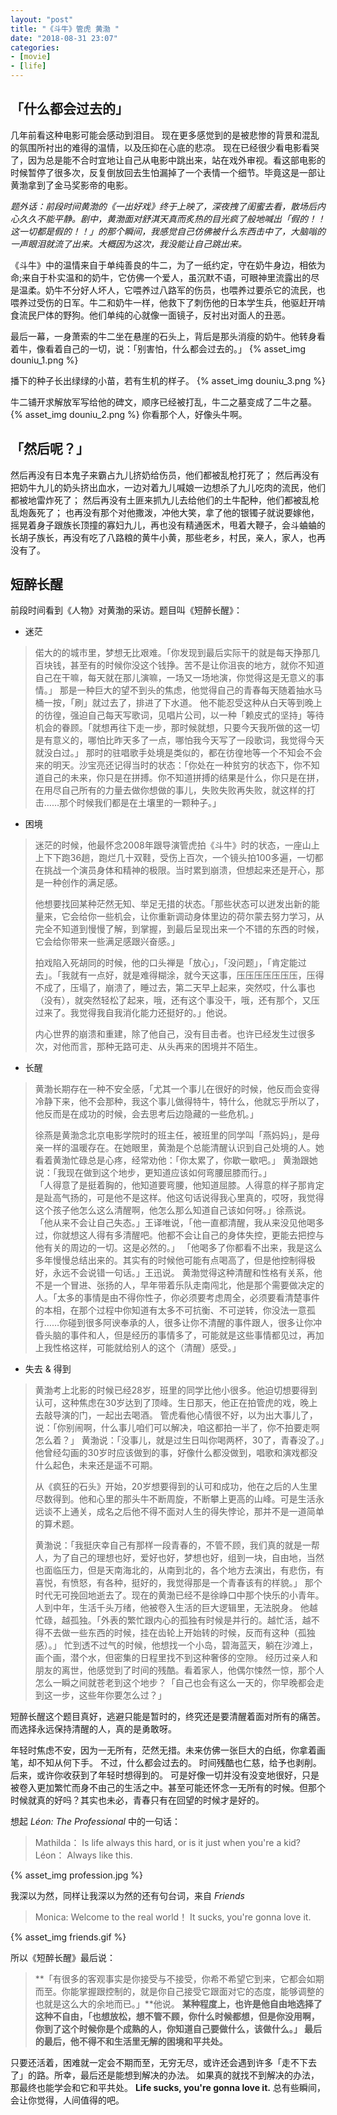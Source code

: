 ```yaml
---
layout: "post"
title: "《斗牛》管虎 黄渤 "
date: "2018-08-31 23:07"
categories:
- [movie]
- [life]
---
```

## 「什么都会过去的」

几年前看这种电影可能会感动到泪目。
现在更多感觉到的是被悲惨的背景和混乱的氛围所衬出的难得的温情，以及压抑在心底的悲凉。
现在已经很少看电影看哭了，因为总是能不合时宜地让自己从电影中跳出来，站在戏外审视。看这部电影的时候暂停了很多次，反复倒放回去生怕漏掉了一个表情一个细节。毕竟这是一部让黄渤拿到了金马奖影帝的电影。

<!--more-->

*题外话：前段时间黄渤的《一出好戏》终于上映了，深夜拽了闺蜜去看，散场后内心久久不能平静。剧中，黄渤面对舒淇天真而炙热的目光疯了般地喊出「假的！！这一切都是假的！！」的那个瞬间，我感觉自己仿佛被什么东西击中了，大脑嗡的一声眼泪就流了出来。大概因为这次，我没能让自己跳出来。*

《斗牛》中的温情来自于单纯善良的牛二，为了一纸约定，守在奶牛身边，相依为命;来自于朴实温和的奶牛，它仿佛一个爱人，虽沉默不语，可眼神里流露出的尽是温柔。奶牛不分好人坏人，它喂养过八路军的伤员，也喂养过要杀它的流民，也喂养过受伤的日军。牛二和奶牛一样，他救下了刺伤他的日本学生兵，他驱赶开啃食流民尸体的野狗。他们单纯的心就像一面镜子，反衬出对面人的丑恶。

最后一幕，一身萧索的牛二坐在悬崖的石头上，背后是那头消瘦的奶牛。他转身看着牛，像看着自己的一切，说：「别害怕，什么都会过去的。」
{% asset_img douniu_1.png %}

播下的种子长出绿绿的小苗，若有生机的样子。
{% asset_img douniu_3.png %}

牛二铺开求解放军写给他的碑文，顺序已经被打乱，牛二之墓变成了二牛之墓。
{% asset_img douniu_2.png %}
你看那个人，好像头牛啊。

## 「然后呢？」

然后再没有日本鬼子来霸占九儿挤奶给伤员，他们都被乱枪打死了；
然后再没有把奶牛九儿的奶头挤出血水，一边对着九儿喊娘一边想杀了九儿吃肉的流民，他们都被地雷炸死了；
然后再没有土匪来抓九儿去给他们的土牛配种，他们都被乱枪乱炮轰死了；
也再没有那个对他撒泼，冲他大笑，拿了他的银镯子就说要嫁他，摇晃着身子跟族长顶撞的寡妇九儿，再也没有精通医术，甩着大鞭子，会斗蛐蛐的长胡子族长，再没有吃了八路粮的黄牛小黄，那些老乡，村民，亲人，家人，也再没有了。

##  短醉长醒

前段时间看到《人物》对黄渤的采访。题目叫《短醉长醒》：
* 迷茫
> 偌大的的城市里，梦想无比艰难。「你发现到最后实际干的就是每天挣那几百块钱，甚至有的时候你没这个钱挣。苦不是让你沮丧的地方，就你不知道自己在干嘛，每天就在那儿演嘛，一场又一场地演，你觉得这是无意义的事情。」
> 那是一种巨大的望不到头的焦虑，他觉得自己的青春每天随着抽水马桶一按，「刷」就过去了，排进了下水道。
> 他不能忍受这种从白天等到晚上的彷徨，强迫自己每天写歌词，见唱片公司，以一种「赖皮式的坚持」等待机会的眷顾。「就想再往下走一步，那时候就想，只要今天我所做的这一切是有意义的，哪怕比昨天多了一点，哪怕我今天写了一段歌词，我觉得今天就没白过。」
> 那时的驻唱歌手处境是类似的，都在彷徨地等一个不知会不会来的明天。沙宝亮还记得当时的状态：「你处在一种贫穷的状态下，你不知道自己的未来，你只是在拼搏。你不知道拼搏的结果是什么，你只是在拼，在用尽自己所有的力量去做你想做的事儿，失败失败再失败，就这样的打击……那个时候我们都是在土壤里的一颗种子。」

* 困境
> 迷茫的时候，他最怀念2008年跟导演管虎拍《斗牛》时的状态，一座山上上下下跑36趟，跑烂几十双鞋，受伤上百次，一个镜头拍100多遍，一切都在挑战一个演员身体和精神的极限。当时累到崩溃，但想起来还是开心，那是一种创作的满足感。
>
> 他想要找回某种茫然无知、举足无措的状态。「那些状态可以迸发出新的能量来，它会给你一些机会，让你重新调动身体里边的荷尔蒙去努力学习，从完全不知道到慢慢了解，到掌握，到最后呈现出来一个不错的东西的时候，它会给你带来一些满足感跟兴奋感。」
>
> 拍戏陷入死胡同的时候，他的口头禅是「放心」，「没问题」，「肯定能过去」。「我就有一点好，就是难得糊涂，就今天这事，压压压压压压压，压得不成了，压塌了，崩溃了，睡过去，第二天早上起来，突然哎，什么事也（没有），就突然轻松了起来，哦，还有这个事没干，哦，还有那个，又压过来了。我觉得我自我消化能力还挺好的。」他说。
>
> 内心世界的崩溃和重建，除了他自己，没有目击者。也许已经发生过很多次，对他而言，那种无路可走、从头再来的困境并不陌生。

* 长醒
> 黄渤长期存在一种不安全感，「尤其一个事儿在很好的时候，他反而会变得冷静下来，他不会那种，我这个事儿做得特牛，特什么，他就忘乎所以了，他反而是在成功的时候，会去思考后边隐藏的一些危机。」
>
> 徐燕是黄渤念北京电影学院时的班主任，被班里的同学叫「燕妈妈」，是母亲一样的温暖存在。在她眼里，黄渤是个总能清醒认识到自己处境的人。她看着黄渤忙碌总是心疼，经常劝他：「你太累了，你歇一歇吧。」
> 黄渤跟她说：「我现在做到这个地步，更知道应该如何弯腰屈膝而行。」    
> 「人得意了是挺着胸的，他知道要弯腰，他知道屈膝。人得意的样子那肯定是趾高气扬的，可是他不是这样。他这句话说得我心里真的，哎呀，我觉得这个孩子他怎么这么清醒啊，他怎么那么知道自己该如何呀。」徐燕说。
> 「他从来不会让自己失态。」王译唯说，「他一直都清醒，我从来没见他喝多过，你就想这人得有多清醒吧。他都不会让自己的身体失控，更能去把控与他有关的周边的一切。这是必然的。」
> 「他喝多了你都看不出来，我是这么多年慢慢总结出来的。其实有的时候他可能有点喝高了，但是他控制得极好，永远不会说错一句话。」王迅说。
> 黄渤觉得这种清醒和性格有关系，他不是一个冒进、张扬的人，早年带着乐队走南闯北，他是那个需要做决定的人。「太多的事情是由不得你性子，你必须要考虑周全，必须要看清楚事件的本相，在那个过程中你知道有太多不可抗衡、不可逆转，你没法一意孤行……你碰到很多阿谀奉承的人，很多让你不清醒的事件跟人，很多让你冲昏头脑的事件和人，但是经历的事情多了，可能就是这些事情都见过，再加上我性格这样，可能就给别人的这个（清醒）感受。」

* 失去 & 得到
> 黄渤考上北影的时候已经28岁，班里的同学比他小很多。他迫切想要得到认可，这种焦虑在30岁达到了顶峰。生日那天，他正在拍管虎的戏，晚上去敲导演的门，一起出去喝酒。
> 管虎看他心情很不好，以为出大事儿了，说：「你别闹啊，什么事儿咱们可以解决，咱这都拍一半了，你不拍要走啊怎么着？」
> 黄渤说：「没事儿，就是过生日叫你喝两杯，30了，青春没了。」他曾经勾画的30岁时应该做到的事，好像什么都没做到，唱歌和演戏都没什么起色，未来还是遥不可期。
>
> 从《疯狂的石头》开始，20岁想要得到的认可和成功，他在之后的人生里尽数得到。他和心里的那头牛不断周旋，不断攀上更高的山峰。可是生活永远谈不上通关，成名之后他不得不面对人生的得失悖论，那并不是一道简单的算术题。  
>
> 黄渤说：「我挺庆幸自己有那样一段青春的，不管不顾，我们真的就是一帮人，为了自己的理想也好，爱好也好，梦想也好，组到一块，自由地，当然也面临压力，但是天南海北的，从南到北的，各个地方去演出，有悲伤，有喜悦，有愤怒，有各种，挺好的，我觉得那是一个青春该有的样貌。」
> 那个时代无可挽回地逝去了。现在的黄渤已经不是徐峥口中那个快乐的小青年。人到中年，生活千头万绪，他被卷入生活的巨大逻辑里，无法脱身。
> 他越忙碌，越孤独。「外表的繁忙跟内心的孤独有时候是并行的。越忙活，越不得不去做一些东西的时候，挂在齿轮上开始转的时候，反而有这种（孤独感）。」
> 忙到透不过气的时候，他想找一个小岛，碧海蓝天，躺在沙滩上，画个画，潜个水，但密集的日程里找不到这种奢侈的空隙。
> 经历过亲人和朋友的离世，他感觉到了时间的残酷。看着家人，他偶尔悚然一惊，那个人怎么一瞬之间就苍老到这个地步？「自己也会有这么一天的，你早晚都会走到这一步，这些年你要怎么过？」

短醉长醒这个题目真好，逃避只能是暂时的，终究还是要清醒着面对所有的痛苦。
而选择永远保持清醒的人，真的是勇敢呀。

年轻时焦虑不安，因为一无所有，茫然无措。未来仿佛一张巨大的白纸，你拿着画笔，却不知从何下手。
不过，什么都会过去的。
时间残酷也仁慈，给予也剥削。后来，或许你收获到了年轻时想得到的。
可是好像一切并没有没变地很好，只是被卷入更加繁忙而身不由己的生活之中。甚至可能还怀念一无所有的时候。但那个时候就真的好吗？其实也未必，青春只有在回望的时候才是好的。

想起 *Léon: The Professional* 中的一句话：
> Mathilda： Is life always this hard, or is it just when you're a kid?
> Léon： Always like this.

{% asset_img profession.jpg %}

我深以为然，同样让我深以为然的还有句台词，来自 *Friends*
> Monica: Welcome to the real world！ It sucks, you're gonna love it.

{% asset_img friends.gif %}

所以《短醉长醒》最后说：
>**「有很多的客观事实是你接受与不接受，你希不希望它到来，它都会如期而至。你能掌握跟控制的，就是你自己接受它跟面对它的态度，能够调整的也就是这么大的余地而已。」**他说。
>**某种程度上，也许是他自由地选择了这种不自由，「也想放松，想不管不顾，你什么时候都想，但是你没用啊，你到了这个时候你是个成熟的人，你知道自己要做什么，该做什么。」
>最后的最后，他不得不和生活里无解的困境和平共处。**  

只要还活着，困难就一定会不期而至，无穷无尽，或许还会遇到许多「走不下去了」的路。所幸，最后还是能想到解决的办法。
如果真的就找不到解决的办法，那最终也能学会和它和平共处。
**Life sucks, you're gonna love it.**
总有些瞬间，会让你觉得，人间值得的吧。
